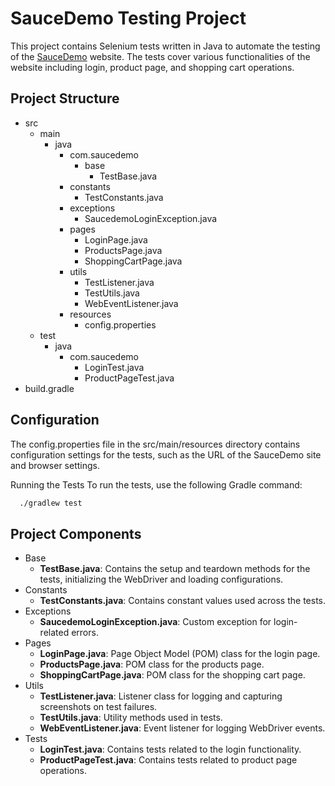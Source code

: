 # SauceDemo Testing Project

This project contains Selenium tests written in Java to automate the testing of the [SauceDemo](https://www.saucedemo.com/) website. The tests cover various functionalities of the website including login, product page, and shopping cart operations.

## Project Structure
- src
  - main
    - java
      - com.saucedemo
        - base
          - TestBase.java
      - constants
          - TestConstants.java
      - exceptions
          - SaucedemoLoginException.java
      - pages
          - LoginPage.java
          - ProductsPage.java
          - ShoppingCartPage.java
      - utils
          - TestListener.java
          - TestUtils.java
          - WebEventListener.java
      - resources
          - config.properties
  - test
    - java
      - com.saucedemo
        - LoginTest.java
        - ProductPageTest.java
- build.gradle

## Configuration
The config.properties file in the src/main/resources directory contains configuration settings for the tests, such as the URL of the SauceDemo site and browser settings.

Running the Tests
To run the tests, use the following Gradle command:
```bash
  ./gradlew test
```


## Project Components
- Base
  - **TestBase.java**: Contains the setup and teardown methods for the tests, initializing the WebDriver and loading configurations.
- Constants
  - **TestConstants.java**: Contains constant values used across the tests.
- Exceptions
  - **SaucedemoLoginException.java**: Custom exception for login-related errors.
- Pages
  - **LoginPage.java**: Page Object Model (POM) class for the login page.
  - **ProductsPage.java**: POM class for the products page.
  - **ShoppingCartPage.java**: POM class for the shopping cart page.
- Utils
  - **TestListener.java**: Listener class for logging and capturing screenshots on test failures.
  - **TestUtils.java**: Utility methods used in tests.
  - **WebEventListener.java**: Event listener for logging WebDriver events.
- Tests
  - **LoginTest.java**: Contains tests related to the login functionality.
  - **ProductPageTest.java**: Contains tests related to product page operations.
